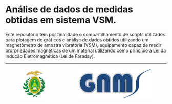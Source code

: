 # Análise de dados de medidas obtidas em sistema VSM.
Este repositório tem por finalidade o compartilhamento de scripts utilizados para plotagem de gráficos e análise de dados obtidos utilizando um magnetômetro de amostra vibratória (VSM), equipamento capaz de medir prorpriedades magnéticas de um material utilizando como princípio a Lei da Indução Eletromagnética (Lei de Faraday).
___
<div style="border-radius: 10px; display: flex; justify-content: space-around;">
  <img src="imagensInstitucionais/brasaoPreferencial.png" alt="Brasão UFRN" height="100">
  <img src="imagensInstitucionais/gnms.png" alt="Logo GNMS" height="100">
</div>
